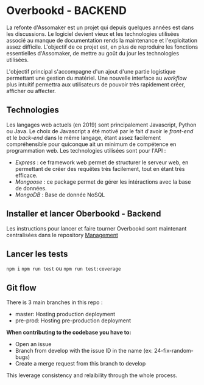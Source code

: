 # Overbookd - BACKEND

La refonte d'Assomaker est un projet qui depuis quelques années est dans les discussions.
Le logiciel devient vieux et les technologies utilisées associé au manque de documentation
rends la maintenance et l'exploitation assez difficile. L'objectif de ce projet est, en
plus de reproduire les fonctions essentielles d'Assomaker, de mettre au goût du jour les
technologies utilisées.

L'objectif principal s'accompagne d'un ajout d'une partie logistique permettant une gestion du matériel.
Une nouvelle interface au _workflow_ plus intuitif permettra aux utilisateurs de pouvoir très rapidement
créer, afficher ou affecter.

## Technologies

Les langages web actuels (en 2019) sont principalement Javascript, Python ou Java. Le choix de Javascript a été
motivé par le fait d'avoir le _front-end_ et le _back-end_ dans le même langage, étant assez facilement compréhensible
pour quiconque ait un minimum de compétence en programmation web.
Les technologies utilisées sont pour l'API :

- _Express_ : ce framework web permet de structurer le serveur web, en permettant de créer des requêtes très facilement,
  tout en étant très efficace.
- _Mongoose_ : ce package permet de gérer les intéractions avec la base de données.
- _MongoDB_ : Base de donnée NoSQL

## Installer et lancer Oberbookd - Backend

Les instructions pour lancer et faire tourner Overbookd sont maintenant centralisées dans le repository [Management](https://gitlab.com/24-heures-insa/overbookd/management/)

## Lancer les tests

`npm i`
`npm run test` ou `npm run test:coverage`

## Git flow

There is 3 main branches in this repo :

- master: Hosting production deployment
- pre-prod: Hosting pre-production deployment

**When contributing to the codebase you have to:**

- Open an issue
- Branch from develop with the issue ID in the name (ex: 24-fix-random-bugs)
- Create a merge request from this branch to develop

This leverage consistency and relaibility through the whole process.

